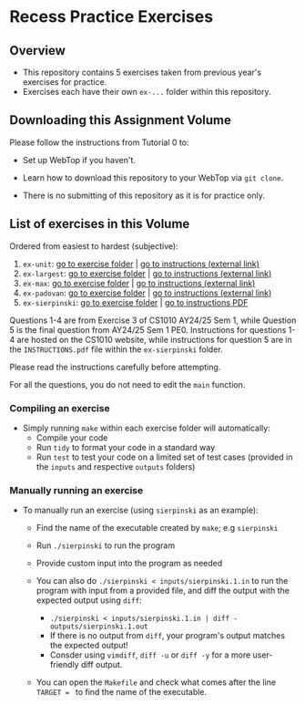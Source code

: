 # Recess Practice Exercises

## Overview
- This repository contains 5 exercises taken from previous year's exercises for practice.
- Exercises each have their own `ex-...` folder within this repository. 

## Downloading this Assignment Volume

Please follow the instructions from Tutorial 0 to:
- Set up WebTop if you haven't.
- Learn how to download this repository to your WebTop via `git clone`. 

- There is no submitting of this repository as it is for practice only.

## List of exercises in this Volume
Ordered from easiest to hardest (subjective):

1. `ex-unit`: [go to exercise folder](./ex-unit) | [go to instructions (external link)](https://nus-cs1010.github.io/2425-s1/exercises/ex03.html#question-3-unit)
2. `ex-largest`: [go to exercise folder](./ex-largest) | [go to instructions (external link)](https://nus-cs1010.github.io/2425-s1/exercises/ex03.html#question-4-largest)
3. `ex-max`: [go to exercise folder](./ex-max) | [go to instructions (external link)](https://nus-cs1010.github.io/2425-s1/exercises/ex03.html#question-7-max)
4. `ex-padovan`: [go to exercise folder](./ex-padovan) | [go to instructions (external link)](https://nus-cs1010.github.io/2425-s1/exercises/ex03.html#question-8-padovan)
5. `ex-sierpinski`: [go to exercise folder](./ex-sierpinski) | [go to instructions PDF](./ex-sierpinski/INSTRUCTIONS.pdf)

Questions 1-4 are from Exercise 3 of CS1010 AY24/25 Sem 1, while Question 5 is the final question from AY24/25 Sem 1 PE0.
Instructions for questions 1-4 are hosted on the CS1010 website, while instructions for question 5 are in the `INSTRUCTIONS.pdf` file within the `ex-sierpinski` folder.

Please read the instructions carefully before attempting.

For all the questions, you do not need to edit the `main` function.

### Compiling an exercise
- Simply running `make` within each exercise folder will automatically:
    - Compile your code
    - Run `tidy` to format your code in a standard way
    - Run `test` to test your code on a limited set of test cases (provided in the `inputs` and respective `outputs` folders)

### Manually running an exercise
- To manually run an exercise (using `sierpinski` as an example):
    - Find the name of the executable created by `make`; e.g `sierpinski`
    - Run `./sierpinski` to run the program
    - Provide custom input into the program as needed

    - You can also do `./sierpinski < inputs/sierpinski.1.in` to run the program with input from a provided file, and diff the output with the expected output using `diff`:
        - `./sierpinski < inputs/sierpinski.1.in | diff - outputs/sierpinski.1.out`
        - If there is no output from `diff`, your program's output matches the expected output!
        - Consder using `vimdiff`, `diff -u` or `diff -y` for a more user-friendly diff output.

	- You can open the `Makefile` and check what comes after the line `TARGET = ` to find the name of the executable. 

